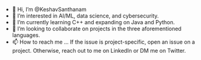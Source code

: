 - 👋 Hi, I’m @KeshavSanthanam
- 👀 I’m interested in AI/ML, data science, and cybersecurity. 
- 🌱 I’m currently learning C++ and expanding on Java and Python. 
- 💞️ I’m looking to collaborate on projects in the three aforementioned languages. 
- 📫 How to reach me ... If the issue is project-specific, open an issue on a project. Otherwise, reach out to me on LinkedIn or DM me on Twitter. 

<!---
KeshavSanthanam/KeshavSanthanam is a ✨ special ✨ repository because its `README.md` (this file) appears on your GitHub profile.
You can click the Preview link to take a look at your changes.
--->
